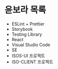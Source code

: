# 윤보라 목록
- ESLint + Prettier
- Storybook
- Testing Library
- React
- Visual Studio Code
- SE
- ISOS-UI 프로젝트
- ISO-CLIENT 프로젝트
